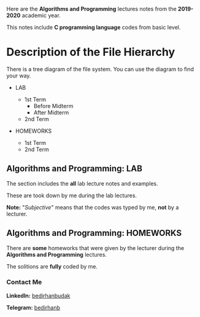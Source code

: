 Here are the **Algorithms and Programming** lectures notes from the **2019-2020** academic year.

This notes include **C programming language** codes from basic level.

# Description of the File Hierarchy

There is a tree diagram of the file system. You can use the diagram to find your way.

* LAB
	* 1st Term
		* Before Midterm
		* After Midterm
	* 2nd Term

* HOMEWORKS
	* 1st Term
	* 2nd Term

## Algorithms and Programming: LAB

The section includes the **all** lab lecture notes and examples.

These are took down by me during the lab lectures.

**Note:** "*Subjective*" means that the codes was typed by me, **not** by a lecturer.

## Algorithms and Programming: HOMEWORKS

There are **some** homeworks that were given by the lecturer during the **Algorithms and Programming** lectures.

The solitions are **fully** coded by me.

### Contact Me

**LinkedIn:** [bedirhanbudak](https://www.linkedin.com/in/bedirhan-budak/)

**Telegram:** [bedirhanb](https://t.me/bedirhanb)